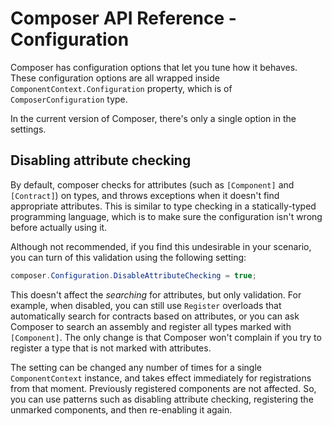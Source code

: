 
# Composer API Reference - Configuration

Composer has configuration options that let you tune how it behaves. These configuration options
are all wrapped inside `ComponentContext.Configuration` property, which is of `ComposerConfiguration` type.

In the current version of Composer, there's only a single option in the settings.


## Disabling attribute checking

By default, composer checks for attributes (such as `[Component]` and `[Contract]`) on types, and
throws exceptions when it doesn't find appropriate attributes. This is similar to type checking in
a statically-typed programming language, which is to make sure the configuration isn't wrong before
actually using it.

Although not recommended, if you find this undesirable in your scenario, you can turn of this 
validation using the following setting:

```csharp
composer.Configuration.DisableAttributeChecking = true;
```

This doesn't affect the *searching* for attributes, but only validation. For example, when disabled,
you can still use `Register` overloads that automatically search for contracts based on attributes, or
you can ask Composer to search an assembly and register all types marked with `[Component]`. The only
change is that Composer won't complain if you try to register a type that is not marked with attributes.

The setting can be changed any number of times for a single `ComponentContext` instance, and takes
effect immediately for registrations from that moment. Previously registered components are not affected.
So, you can use patterns such as disabling attribute checking, registering the unmarked components, and
then re-enabling it again.
